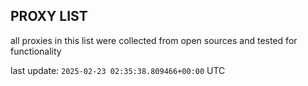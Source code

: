 ## PROXY LIST

all proxies in this list were collected from open sources and tested for functionality

last update: `2025-02-23 02:35:38.809466+00:00` UTC